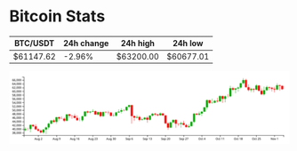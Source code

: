 # Bitcoin Stats

BTC/USDT|24h change|24h high|24h low|
|---|---|---|---|
|$61147.62|-2.96%|$63200.00|$60677.01|

<img src="./chart.svg">
